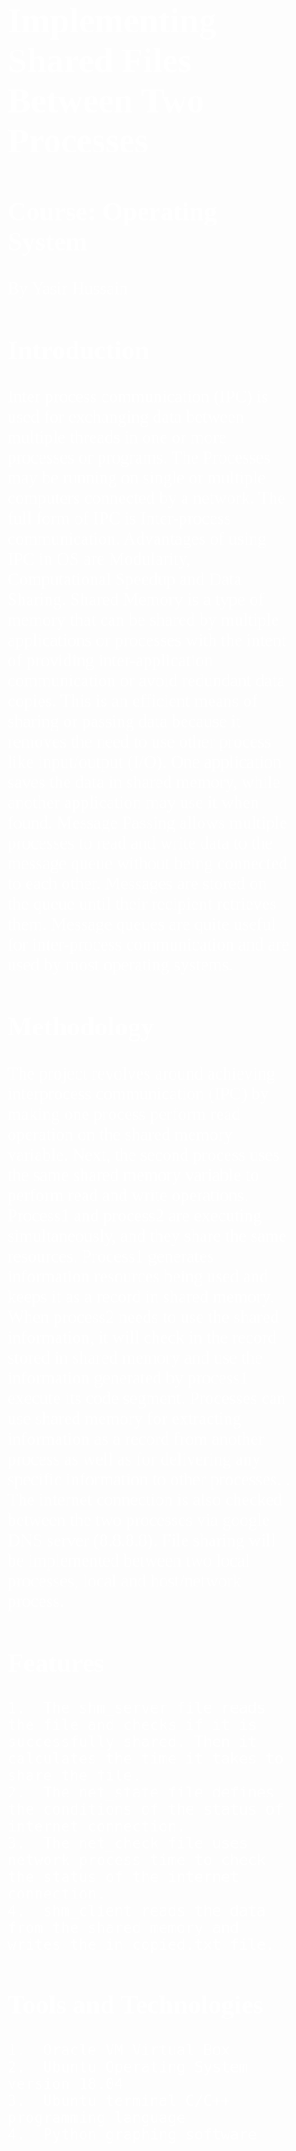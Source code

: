 <font style="color:#fff; font-family: 'Bebas Neue'; 
font-size: 3.5ch">

# Implementing Shared Files Between Two Processes
## Course: Operating System

By Yasir Hussain


## Introduction

Inter process communication (IPC) is used for exchanging data between multiple threads in one or more processes or programs. The Processes may be running on single or multiple computers connected by a network. The full form of IPC is Inter-process communication. Advantages of using IPC in OS are Modularity, Computational Speedup and Data Sharing.
Shared Memory is a type of memory that can be shared by multiple applications or processes with the intent of providing inter-application communication or avoid redundant data copies. This is an efficient means of sharing or passing data because it removes the need to use other process like input/output (I/O). One application saves the data in shared memory, while another application may use it when found.
Message Passing allows multiple processes to read and write data to the message queue without being connected to each other. Messages are stored on the queue until their recipient retrieves them. Message queues are quite useful for inter-process communication and are used by most operating systems.

## Methodology

The project revolves around achieving interprocess communication (IPC) by making one process perform read operation on the shared memory variable. Next, the second process uses the same shared memory variable to perform read and write operations. Process1 and process2 are executing simultaneously, and they share the same resources. Process1 generates information resources being used and keeps it as a record in shared memory. When process2 needs to use the shared information, it will check in the record stored in shared memory and use the information generated by process1 execute its code segment. Processes can use shared memory for extracting information as a record from another process as well as for delivering any specific information to other processes. . The internet connection is also checked between the two processes via google DNS server (8.8.8.8). File sharing will be implemented between two local processes, local and host/network process.

## Features
    1.	The shm_server file reads the file and checks if it is successfully shared. Then it calculates the time it takes to share the file.
    2.	The net_state file defines the conditions of the status of internet connection.
    3.	The net_check file uses network process time to check the status of the internet connection.
    4.	shm_client reads the data from the shared memory and writes the in copied.txt file.

## Tools and Technologies
    1.	Oracle VM Virtual Box
    2.	Ubuntu Operating System version 18.04
    3.	Ubuntu terminal C/C++ programming language
    4.	Python graphing software

## References
https://bbs.archlinux.org/viewtopic.php?id=213878 (only the networking part)

## Conclusion 

The shm_server file writes the data in the shared memory. Then the shm_client file reads the data from the shared memory. shm_server file also keeps track of the time taken for the file transfer. The net_check file uses network process time from the google DNS server to check for internet connectivity between the 2 processes and the conditions for the internet connection are defined in the net_state file.

</font>